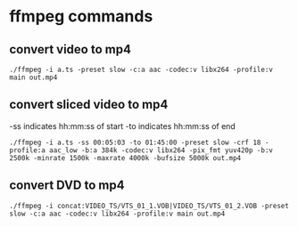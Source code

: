# ffmpeg commands

## convert video to mp4

`./ffmpeg -i a.ts -preset slow -c:a aac -codec:v libx264 -profile:v main out.mp4`

## convert sliced video to mp4

-ss indicates hh:mm:ss of start
-to indicates hh:mm:ss of end 

`./ffmpeg -i a.ts -ss 00:05:03 -to 01:45:00 -preset slow -crf 18 -profile:a aac_low -b:a 384k -codec:v libx264 -pix_fmt yuv420p -b:v 2500k -minrate 1500k -maxrate 4000k -bufsize 5000k out.mp4`

## convert DVD to mp4

`./ffmpeg -i concat:VIDEO_TS/VTS_01_1.VOB|VIDEO_TS/VTS_01_2.VOB -preset slow -c:a aac -codec:v libx264 -profile:v main out.mp4`
